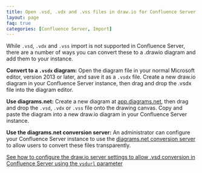 ```yaml
---
title: Open .vsd, .vdx and .vss files in draw.io for Confluence Server
layout: page
faq: true
categories: [Confluence Server, Import]
---
```


While ``.vsd``, ``.vdx`` and ``.vss`` import is not supported in Confluence Server, there are a number of ways you can convert these to a .drawio diagram and add them to your instance.

**Convert to a ``.vsdx`` diagram:** Open the diagram file in your normal Microsoft editor, version 2013 or later, and save it as a ``.vsdx`` file. Create a new draw.io diagram in your Confluence Server instance, then drag and drop the .vsdx file into the diagram editor.

**Use diagrams.net:** Create a new diagram at [app.diagrams.net](https://app.diagrams.net), then drag and drop the ``.vsd``, ``.vdx`` or ``.vss`` file onto the drawing canvas. Copy and paste the diagram into a new draw.io diagram in your Confluence Server instance.

**Use the diagrams.net conversion server:** An administrator can configure your Confluence Server instance to use the [diagrams.net conversion server](https://convert.diagrams.net/VsdConverter/api/converter) to allow users to convert these files transparently.

[See how to configure the draw.io server settings to allow .vsd conversion in Confluence Server using the ``vsdurl`` parameter](/doc/faq/configure-drawio-confluence-server.html)
